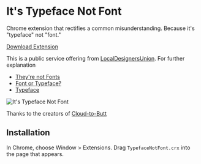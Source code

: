 It's Typeface Not Font
=============

Chrome extension that rectifies a common misunderstanding. Because it's "typeface" not "font."

[Download Extension](https://github.com/frederickk/its-typeface-not-font/blob/master/TypefaceNotFont.crx?raw=true)

This is a public service offering from [LocalDesignersUnion](https://www.flickr.com/photos/localdesignersunion/). For further explanation
- [They're not Fonts](http://www.aiga.org/theyre-not-fonts/)
- [Font or Typeface?](http://fontfeed.com/archives/font-or-typeface/)
- [Typeface](http://en.wikipedia.org/wiki/Typeface)


![It's Typeface Not Font](http://frederickk.github.io/its-typeface-not-font/its-typeface-not-font.jpg)


Thanks to the creators of [Cloud-to-Butt](https://github.com/panicsteve/cloud-to-butt)


Installation
------------

In Chrome, choose Window > Extensions.  Drag `TypefaceNotFont.crx` into the page that appears.

